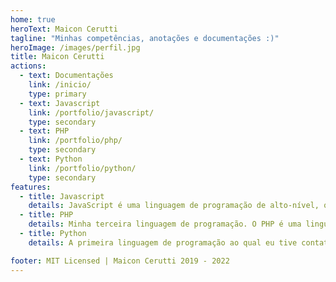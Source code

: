 ```yaml
---
home: true
heroText: Maicon Cerutti
tagline: "Minhas competências, anotações e documentações :)"
heroImage: /images/perfil.jpg
title: Maicon Cerutti
actions:
  - text: Documentações
    link: /inicio/
    type: primary
  - text: Javascript
    link: /portfolio/javascript/
    type: secondary
  - text: PHP
    link: /portfolio/php/
    type: secondary
  - text: Python
    link: /portfolio/python/
    type: secondary
features:
  - title: Javascript
    details: JavaScript é uma linguagem de programação de alto-nível, que fortemente utilizo em desenvolvimento para web.
  - title: PHP
    details: Minha terceira linguagem de programação. O PHP é uma linguagem orientada a objetos, server-side, interpretada, com tipagem dinâmica voltada para WEB. Foi a linguagem que comecei a dedicar minha carreira para web.
  - title: Python
    details: A primeira linguagem de programação ao qual eu tive contato, tenho muito carinho, sempre a utilizo para fins de automação de atividades repetitivas e para criação de atalhos e comandos.

footer: MIT Licensed | Maicon Cerutti 2019 - 2022
---
```

